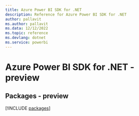 ```yaml
---
title: Azure Power BI SDK for .NET
description: Reference for Azure Power BI SDK for .NET
author: pallavit
ms.author: pallavit
ms.data: 12/12/2022
ms.topic: reference
ms.devlang: dotnet
ms.service: powerbi
---
```

# Azure Power BI SDK for .NET - preview
## Packages - preview
[!INCLUDE [packages](power-bi-index.md)]